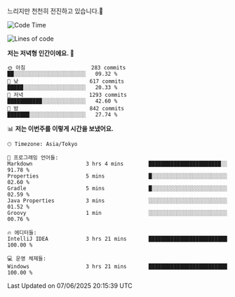 느리지만 천천히 전진하고 있습니다.🐢

<!--START_SECTION:waka-->
![Code Time](http://img.shields.io/badge/Code%20Time-1%2C594%20hrs%2054%20mins-blue)

![Lines of code](https://img.shields.io/badge/%EC%A0%80%EB%8A%94%20%EC%97%AC%ED%83%9C%EA%B9%8C%EC%A7%80%20-919.4%20thousand%20%EC%A4%84%EC%9D%98%20%EC%BD%94%EB%93%9C%EB%A5%BC%20%EC%9E%91%EC%84%B1%ED%96%88%EC%96%B4%EC%9A%94.-blue)

**저는 저녁형 인간이에요. 🦉** 

```text
🌞 아침                     283 commits         ██░░░░░░░░░░░░░░░░░░░░░░░   09.32 % 
🌆 낮　                     617 commits         █████░░░░░░░░░░░░░░░░░░░░   20.33 % 
🌃 저녁                     1293 commits        ███████████░░░░░░░░░░░░░░   42.60 % 
🌙 밤　                     842 commits         ███████░░░░░░░░░░░░░░░░░░   27.74 % 
```


📊 **저는 이번주를 이렇게 시간을 보냈어요.** 

```text
🕑︎ Timezone: Asia/Tokyo

💬 프로그래밍 언어들: 
Markdown                 3 hrs 4 mins        ███████████████████████░░   91.78 % 
Properties               5 mins              █░░░░░░░░░░░░░░░░░░░░░░░░   02.60 % 
Gradle                   5 mins              █░░░░░░░░░░░░░░░░░░░░░░░░   02.59 % 
Java Properties          3 mins              ░░░░░░░░░░░░░░░░░░░░░░░░░   01.52 % 
Groovy                   1 min               ░░░░░░░░░░░░░░░░░░░░░░░░░   00.76 % 

🔥 에디터들: 
IntelliJ IDEA            3 hrs 21 mins       █████████████████████████   100.00 % 

💻 운영 체제들: 
Windows                  3 hrs 21 mins       █████████████████████████   100.00 % 
```


 Last Updated on 07/06/2025 20:15:39 UTC
<!--END_SECTION:waka-->
